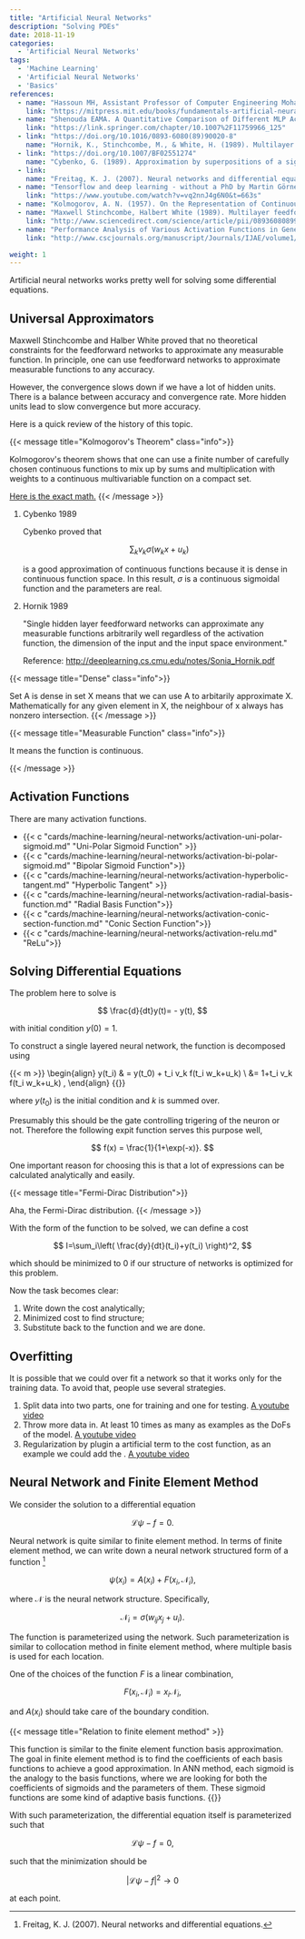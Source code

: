 ```yaml
---
title: "Artificial Neural Networks"
description: "Solving PDEs"
date: 2018-11-19
categories:
  - 'Artificial Neural Networks'
tags:
  - 'Machine Learning'
  - 'Artificial Neural Networks'
  - 'Basics'
references:
  - name: "Hassoun MH, Assistant Professor of Computer Engineering Mohamad H Hassoun. Fundamentals of Artificial Neural Networks. MIT Press; 1995. Available: https://mitpress.mit.edu/books/fundamentals-artificial-neural-networks"
    link: "https://mitpress.mit.edu/books/fundamentals-artificial-neural-networks"
  - name: "Shenouda EAMA. A Quantitative Comparison of Different MLP Activation Functions in Classification. Advances in Neural Networks - ISNN 2006. Springer Berlin Heidelberg; 2006. pp. 849–857. doi:10.1007/11759966_125"
    link: "https://link.springer.com/chapter/10.1007%2F11759966_125"
  - link: "https://doi.org/10.1016/0893-6080(89)90020-8"
    name: "Hornik, K., Stinchcombe, M., & White, H. (1989). Multilayer feedforward networks are universal approximators. Neural Networks, 2(5), 359–366."
  - link: "https://doi.org/10.1007/BF02551274"
    name: "Cybenko, G. (1989). Approximation by superpositions of a sigmoidal function. Mathematics of Control, Signals, and Systems, 2(4), 303–314."
  - link:
    name: "Freitag, K. J. (2007). Neural networks and differential equations."
  - name: "Tensorflow and deep learning - without a PhD by Martin Görner"
    link: "https://www.youtube.com/watch?v=vq2nnJ4g6N0&t=663s"
  - name: "Kolmogorov, A. N. (1957). On the Representation of Continuous Functions of Several Variables by Superposition of Continuous Functions of one Variable and Addition, Doklady Akademii. Nauk USSR, 114, 679-681."
  - name: "Maxwell Stinchcombe, Halbert White (1989). Multilayer feedforward networks are universal approximators. Neural Networks, Vol 2, 5, 359-366."
    link: "http://www.sciencedirect.com/science/article/pii/0893608089900208"
  - name: "Performance Analysis of Various Activation Functions in Generalized MLP Architectures of Neural Networks"
    link: "http://www.cscjournals.org/manuscript/Journals/IJAE/volume1/Issue4/IJAE-26.pdf"

weight: 1
---
```


Artificial neural networks works pretty well for solving some differential equations.

## Universal Approximators

Maxwell Stinchcombe and Halber White proved that no theoretical constraints for the feedforward networks to approximate any measurable function. In principle, one can use feedforward networks to approximate measurable functions to any accuracy.

However, the convergence slows down if we have a lot of hidden units. There is a balance between accuracy and convergence rate. More hidden units lead to slow convergence but more accuracy.

Here is a quick review of the history of this topic.

{{< message title="Kolmogorov's Theorem" class="info">}}

Kolmogorov's theorem shows that one can use a finite number of carefully chosen continuous functions to mix up by sums and multiplication with weights to a continuous multivariable function on a compact set.

[Here is the exact math.](http://neuron.eng.wayne.edu/tarek/MITbook/chap2/2_3.html)
{{< /message >}}


1. Cybenko 1989

   Cybenko proved that

   $$
   \sum_k v_k \sigma(w_k x + u_k)
   $$

   is a good approximation of continuous functions because it is dense in continuous function space. In this result, $\sigma$ is a continuous sigmoidal function and the parameters are real.


2. Hornik 1989

   "Single hidden layer feedforward networks can approximate any measurable functions arbitrarily well regardless of the activation function, the dimension of the input and the input space environment."

   Reference: http://deeplearning.cs.cmu.edu/notes/Sonia_Hornik.pdf



{{< message title="Dense" class="info">}}

Set A is dense in set X means that we can use A to arbitarily approximate X. Mathematically for any given element in X, the neighbour of x always has nonzero intersection.
{{< /message >}}

{{< message title="Measurable Function" class="info">}}

It means the function is continuous.

{{< /message >}}



## Activation Functions


There are many activation functions.

- {{< c "cards/machine-learning/neural-networks/activation-uni-polar-sigmoid.md" "Uni-Polar Sigmoid Function" >}}
- {{< c "cards/machine-learning/neural-networks/activation-bi-polar-sigmoid.md" "Bipolar Sigmoid Function">}}
- {{< c "cards/machine-learning/neural-networks/activation-hyperbolic-tangent.md" "Hyperbolic Tangent" >}}
- {{< c "cards/machine-learning/neural-networks/activation-radial-basis-function.md" "Radial Basis Function">}}
- {{< c "cards/machine-learning/neural-networks/activation-conic-section-function.md" "Conic Section Function">}}
- {{< c "cards/machine-learning/neural-networks/activation-relu.md" "ReLu">}}


## Solving Differential Equations


The problem here to solve is

$$
\frac{d}{dt}y(t)= - y(t),
$$

with initial condition $y(0)=1$.

To construct a single layered neural network, the function is decomposed using

{{< m >}}
\begin{align}
y(t_i) & = y(t_0) + t_i v_k f(t_i w_k+u_k) \\
 &= 1+t_i v_k f(t_i w_k+u_k) ,
\end{align}
{{</m>}}

where $y(t_0)$ is the initial condition and $k$ is summed over.



Presumably this should be the gate controlling trigering of the neuron or not. Therefore the following expit function serves this purpose well,

$$
f(x) = \frac{1}{1+\exp(-x)}.
$$

One important reason for choosing this is that a lot of expressions can be calculated analytically and easily.


{{< message title="Fermi-Dirac Distribution">}}

Aha, the Fermi-Dirac distribution.
{{< /message >}}



With the form of the function to be solved, we can define a cost


$$
I=\sum_i\left( \frac{dy}{dt}(t_i)+y(t_i) \right)^2,
$$

which should be minimized to 0 if our structure of networks is optimized for this problem.

Now the task becomes clear:

1. Write down the cost analytically;
2. Minimized cost to find structure;
3. Substitute back to the function and we are done.



## Overfitting

It is possible that we could over fit a network so that it works only for the training data. To avoid that, people use several strategies.

1. Split data into two parts, one for training and one for testing. [A youtube video](https://www.youtube.com/watch?v=S4ZUwgesjS8)
2. Throw more data in. At least 10 times as many as examples as the DoFs of the model.  [A youtube video](https://www.youtube.com/watch?v=S4ZUwgesjS8)
3. Regularization by plugin a artificial term to the cost function, as an example we could add the . [A youtube video](https://www.youtube.com/watch?v=S4ZUwgesjS8)


## Neural Network and Finite Element Method


We consider the solution to a differential equation

$$
\mathcal L \psi - f = 0.
$$

Neural network is quite similar to finite element method. In terms of finite element method, we can write down a neural network structured form of a function [^Freitag2007]

$$
\psi(x_i) = A(x_i) + F(x_i, \mathcal N_i),
$$

where $\mathcal N$ is the neural network structure. Specifically,

$$
\mathcal N_i = \sigma( w_{ij} x_j + u_i ).
$$


The function is parameterized using the network. Such parameterization is similar to collocation method in finite element method, where multiple basis is used for each location.


One of the choices of the function $F$ is a linear combination,

$$
F(x_i, \mathcal N_i) = x_i \mathcal N_i,
$$

and $A(x_i)$ should take care of the boundary condition.

{{< message title="Relation to finite element method" >}}

This function is similar to the finite element function basis approximation. The goal in finite element method is to find the coefficients of each basis functions to achieve a good approximation. In ANN method, each sigmoid is the analogy to the basis functions, where we are looking for both the coefficients of sigmoids and the parameters of them. These sigmoid functions are some kind of adaptive basis functions.
{{</message>}}


With such parameterization, the differential equation itself is parameterized such that

$$
\mathcal L \psi - f = 0,
$$

such that the minimization should be

$$
\lvert \mathcal L \psi - f \rvert^2 \to 0
$$

at each point.


[^Freitag2007]: Freitag, K. J. (2007). Neural networks and differential equations.

